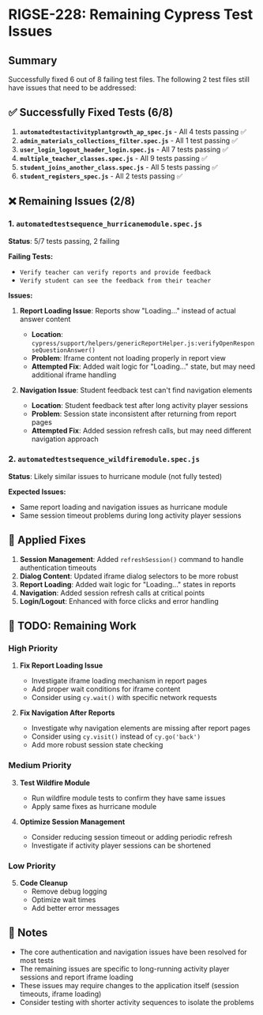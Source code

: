 # RIGSE-228: Remaining Cypress Test Issues

## Summary
Successfully fixed 6 out of 8 failing test files. The following 2 test files still have issues that need to be addressed:

## ✅ Successfully Fixed Tests (6/8)
1. **`automatedtestactivityplantgrowth_ap_spec.js`** - All 4 tests passing ✅
2. **`admin_materials_collections_filter.spec.js`** - All 1 test passing ✅  
3. **`user_login_logout_header_login.spec.js`** - All 7 tests passing ✅
4. **`multiple_teacher_classes.spec.js`** - All 9 tests passing ✅
5. **`student_joins_another_class.spec.js`** - All 5 tests passing ✅
6. **`student_registers_spec.js`** - All 2 tests passing ✅

## ❌ Remaining Issues (2/8)

### 1. `automatedtestsequence_hurricanemodule.spec.js`
**Status**: 5/7 tests passing, 2 failing

**Failing Tests:**
- `Verify teacher can verify reports and provide feedback`
- `Verify student can see the feedback from their teacher`

**Issues:**
1. **Report Loading Issue**: Reports show "Loading..." instead of actual answer content
   - **Location**: `cypress/support/helpers/genericReportHelper.js:verifyOpenResponseQuestionAnswer()`
   - **Problem**: Iframe content not loading properly in report view
   - **Attempted Fix**: Added wait logic for "Loading..." state, but may need additional iframe handling

2. **Navigation Issue**: Student feedback test can't find navigation elements
   - **Location**: Student feedback test after long activity player sessions
   - **Problem**: Session state inconsistent after returning from report pages
   - **Attempted Fix**: Added session refresh calls, but may need different navigation approach

### 2. `automatedtestsequence_wildfiremodule.spec.js`
**Status**: Likely similar issues to hurricane module (not fully tested)

**Expected Issues:**
- Same report loading and navigation issues as hurricane module
- Same session timeout problems during long activity player sessions

## 🔧 Applied Fixes
1. **Session Management**: Added `refreshSession()` command to handle authentication timeouts
2. **Dialog Content**: Updated iframe dialog selectors to be more robust
3. **Report Loading**: Added wait logic for "Loading..." states in reports
4. **Navigation**: Added session refresh calls at critical points
5. **Login/Logout**: Enhanced with force clicks and error handling

## 🚧 TODO: Remaining Work

### High Priority
1. **Fix Report Loading Issue**
   - Investigate iframe loading mechanism in report pages
   - Add proper wait conditions for iframe content
   - Consider using `cy.wait()` with specific network requests

2. **Fix Navigation After Reports**
   - Investigate why navigation elements are missing after report pages
   - Consider using `cy.visit()` instead of `cy.go('back')`
   - Add more robust session state checking

### Medium Priority
3. **Test Wildfire Module**
   - Run wildfire module tests to confirm they have same issues
   - Apply same fixes as hurricane module

4. **Optimize Session Management**
   - Consider reducing session timeout or adding periodic refresh
   - Investigate if activity player sessions can be shortened

### Low Priority
5. **Code Cleanup**
   - Remove debug logging
   - Optimize wait times
   - Add better error messages

## 📝 Notes
- The core authentication and navigation issues have been resolved for most tests
- The remaining issues are specific to long-running activity player sessions and report iframe loading
- These issues may require changes to the application itself (session timeouts, iframe loading)
- Consider testing with shorter activity sequences to isolate the problems 